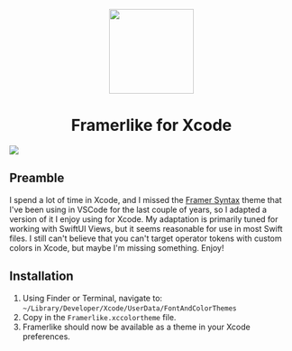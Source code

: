 
<p align="center">
  <img src="https://p77.tr0.n0.cdn.getcloudapp.com/items/YEudk09K/logo.png?v=76784aa30a4aa2856a72c6b85056c23f" width="150" height="150"/>
</p>
<h1 align="center">Framerlike for Xcode</h1>

<img src="https://p77.tr0.n0.cdn.getcloudapp.com/items/YEudk09K/logo.png?v=76784aa30a4aa2856a72c6b85056c23f" />

## Preamble

I spend a lot of time in Xcode, and I missed the [Framer Syntax](https://github.com/framer/syntax) theme that I've been using in VSCode for the last couple of years, so I adapted a version of it I enjoy using for Xcode. My adaptation is primarily tuned for working with SwiftUI Views, but it seems reasonable for use in most Swift files. I still can't believe that you can't target operator tokens with custom colors in Xcode, but maybe I'm missing something. Enjoy!

## Installation

1. Using Finder or Terminal, navigate to: `~/Library/Developer/Xcode/UserData/FontAndColorThemes`
2. Copy in the `Framerlike.xccolortheme` file.
3. Framerlike should now be available as a theme in your Xcode preferences.
  
